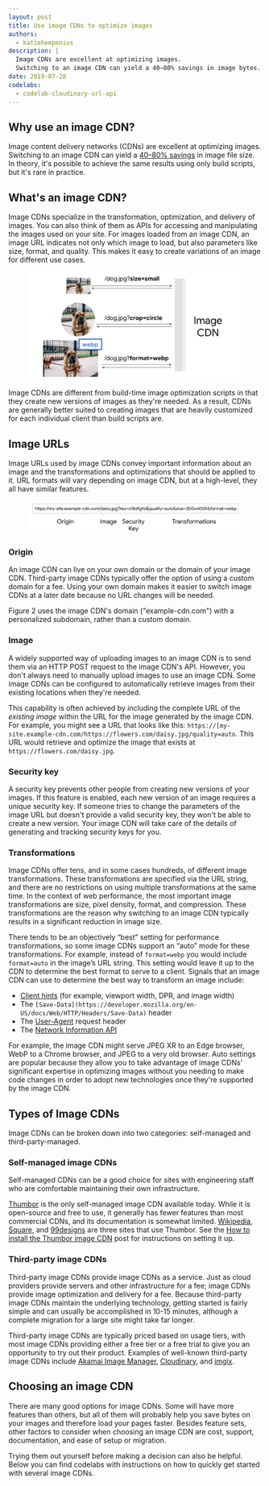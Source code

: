```yaml
---
layout: post
title: Use image CDNs to optimize images
authors:
  - katiehempenius
description: |
  Image CDNs are excellent at optimizing images. 
  Switching to an image CDN can yield a 40–80% savings in image bytes.
date: 2019-07-28
codelabs:
  - codelab-cloudinary-url-api
---
```


## Why use an image CDN?

Image content delivery networks (CDNs) are excellent at optimizing images. Switching to an image CDN can yield a [40–80% savings](https://www.youtube.com/watch?v=YJGCZCaIZkQ&t=1010s) in image file size. In theory, it's possible to achieve the same results using only build scripts, but it's rare in practice.


## What's an image CDN?

Image CDNs specialize in the transformation, optimization, and delivery of images. You can also think of them as APIs for accessing and manipulating the images used on your site. For images loaded from an image CDN, an image URL indicates not only which image to load, but also parameters like size, format, and quality. This makes it easy to create variations of an image for different use cases.



<figure class="w-figure  w-figure--center">
  <img src="./image-cdn-requests.jpg" alt="Shows the requests/responses to/from an image CDN">
</figure>


Image CDNs are different from build-time image optimization scripts in that they create new versions of images as they're needed. As a result, CDNs are generally better suited to creating images that are heavily customized for each individual client than build scripts are.


## Image URLs

Image URLs used by image CDNs convey important information about an image and the transformations and optimizations that should be applied to it. URL formats will vary depending on image CDN, but at a high-level, they all have similar features.



<figure class="w-figure  w-figure--center">
  <img src="./image-cdn-url.jpg" alt="Example of a image CDN image URL">
</figure>



### Origin

An image CDN can live on your own domain or the domain of your image CDN. Third-party image CDNs typically offer the option of using a custom domain for a fee. Using your own domain makes it easier to switch image CDNs at a later date because no URL changes will be needed.

Figure 2 uses the image CDN's domain ("example-cdn.com") with a personalized subdomain, rather than a custom domain.


### Image

A widely supported way of uploading images to an image CDN is to send them via an HTTP POST request to the image CDN's API. However, you don't always need to manually upload images to use an image CDN. Some image CDNs can be configured to automatically retrieve images from their existing locations when they're needed.

This capability is often achieved by including the complete URL of the _existing image_ within the URL for the image generated by the image CDN. For example, you might see a URL that looks like this: `https://[my-site.example-cdn.com/https://flowers.com/daisy.jpg/quality=auto`. This URL would retrieve and optimize the image that exists at `https://flowers.com/daisy.jpg`.


### Security key

A security key prevents other people from creating new versions of your images. If this feature is enabled, each new version of an image requires a unique security key. If someone tries to change the parameters of the image URL but doesn't provide a valid security key, they won't be able to create a new version. Your image CDN will take care of the details of generating and tracking security keys for you.


### Transformations

Image CDNs offer tens, and in some cases hundreds, of different image transformations. These transformations are specified via the URL string, and there are no restrictions on using multiple transformations at the same time. In the context of web performance, the most important image transformations are size, pixel density, format, and compression. These transformations are the reason why switching to an image CDN typically results in a significant reduction in image size.

There tends to be an objectively “best” setting for performance transformations, so some image CDNs support an “auto” mode for these transformations. For example, instead of `format=webp` you would include `format=auto` in the image’s URL string. This setting would leave it up to the CDN to determine the best format to serve to a client. Signals that an image CDN can use to determine the best way to transform an image include:

*   [Client hints](https://developers.google.com/web/updates/2015/09/automating-resource-selection-with-client-hints) (for example, viewport width, DPR, and image width)
*   The `[Save-Data](https://developer.mozilla.org/en-US/docs/Web/HTTP/Headers/Save-Data)` header
* The [User-Agent](https://developer.mozilla.org/en-US/docs/Web/HTTP/Headers/User-Agent) request header
*   The [Network Information API](https://developer.mozilla.org/en-US/docs/Web/API/Network_Information_API)

For example, the image CDN might serve JPEG XR to an Edge browser, WebP to a Chrome browser, and JPEG to a very old browser. Auto settings are popular because they allow you to take advantage of image CDNs' significant expertise in optimizing images without you needing to make code changes in order to adopt new technologies once they're supported by the image CDN.


## Types of Image CDNs

Image CDNs can be broken down into two categories: self-managed and third-party-managed.


### Self-managed image CDNs

Self-managed CDNs can be a good choice for sites with engineering staff who are comfortable maintaining their own infrastructure.

[Thumbor](https://github.com/thumbor/thumbor) is the only self-managed image CDN available today. While it is open-source and free to use, it generally has fewer features than most commercial CDNs, and its documentation is somewhat limited. [Wikipedia](https://wikitech.wikimedia.org/wiki/Thumbor), [Square](https://medium.com/square-corner-blog/dynamic-images-with-thumbor-a430a1cfcd87), and [99designs](https://99designs.com/tech-blog/blog/2013/07/01/thumbnailing-with-thumbor/) are three sites that use Thumbor. See the [How to install the Thumbor image CDN](https://web.dev/install-thumbor) post for instructions on setting it up.


### Third-party image CDNs 

Third-party image CDNs provide image CDNs as a service. Just as cloud providers provide servers and other infrastructure for a fee; image CDNs provide image optimization and delivery for a fee. Because third-party image CDNs maintain the underlying technology, getting started is fairly simple and can usually be accomplished in 10-15 minutes, although a complete migration for a large site might take far longer.

Third-party image CDNs are typically priced based on usage tiers, with most image CDNs providing either a free tier or a free trial to give you an opportunity to try out their product. Examples of well-known third-party image CDNs include [Akamai Image Manager](https://www.akamai.com/us/en/products/performance/image-manager.jsp), [Cloudinary](https://cloudinary.com/), and [imgix](https://www.imgix.com/).


## Choosing an image CDN

There are many good options for image CDNs. Some will have more features than others, but all of them will probably help you save bytes on your images and therefore load your pages faster. Besides feature sets, other factors to consider when choosing an image CDN are cost, support, documentation, and ease of setup or migration.

Trying them out yourself before making a decision can also be helpful. Below you can find codelabs with instructions on how to quickly get started with several image CDNs.
